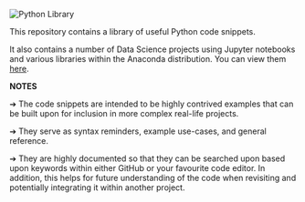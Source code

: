 ![Python Library](https://wl-portfolio.s3.eu-west-2.amazonaws.com/images/python_library.png)

This repository contains a library of useful Python code snippets.

It also contains a number of Data Science projects using Jupyter notebooks and various libraries within the Anaconda distribution. You can view them [here](https://github.com/WayneLambert/library-python/tree/master/data_science/notebooks).

**NOTES**

➔ The code snippets are intended to be highly contrived examples that can be built upon for inclusion in more complex real-life projects.

➔ They serve as syntax reminders, example use-cases, and general reference.

➔ They are highly documented so that they can be searched upon based upon keywords within either GitHub or your favourite code editor. In addition, this helps for future understanding of the code when revisiting and potentially integrating it within another project.
